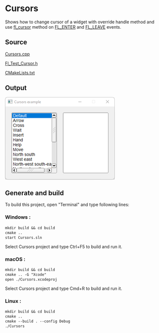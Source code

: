 # Cursors

Shows how to change cursor of a widget with override handle method and use [fl_cursor](https://www.fltk.org/doc-1.3/group__fl__drawings.html#gac34f54a80fa846cf66f160bc02940bd2) method on [FL_ENTER](https://www.fltk.org/doc-1.3/events.html#events_fl_enter) and [FL_LEAVE](https://www.fltk.org/doc-1.3/events.html#events_fl_leave) events.

## Source

[Cursors.cpp](Cursors.cpp)

[Fl_Test_Cursor.h](Fl_Test_Cursor.h)

[CMakeLists.txt](CMakeLists.txt)

## Output

![output](../../../docs/Pictures/Examples/Cursors.png)

## Generate and build

To build this project, open "Terminal" and type following lines:

### Windows :

``` shell
mkdir build && cd build
cmake .. 
start Cursors.sln
```

Select Cursors project and type Ctrl+F5 to build and run it.

### macOS :

``` shell
mkdir build && cd build
cmake .. -G "Xcode"
open ./Cursors.xcodeproj
```

Select Cursors project and type Cmd+R to build and run it.

### Linux :

``` shell
mkdir build && cd build
cmake .. 
cmake --build . --config Debug
./Cursors
```

